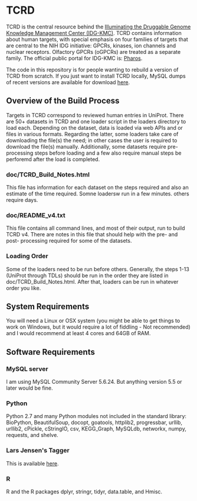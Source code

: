# TCRD
TCRD is the central resource behind the [Illuminating the Druggable Genome Knowledge Management Center (IDG-KMC)](http://targetcentral.ws/KMC_TiD/). TCRD contains information about human targets, with special emphasis on four families of targets that are central to the NIH IDG initiative: GPCRs, kinases, ion channels and nuclear receptors. Olfactory GPCRs (oGPCRs) are treated as a separate family. The official public portal for IDG-KMC is: [Pharos](https://pharos.nih.gov/).

The code in this repository is for people wanting to rebuild a version of TCRD from scratch. If you just want to install TCRD locally, MySQL dumps of recent versions are available for download [here](http://juniper.health.unm.edu/tcrd/download/).

## Overview of the Build Process
Targets in TCRD correspond to reviewed human entries in UniProt. There are 50+ datasets in TCRD and one loader script in the loaders directory to load each. Depending on the dataset, data is loaded via web APIs and or files in various formats. Regarding the latter, some loaders take care of downloading the file(s) the need; in other cases the user is required to download the file(s) manually. Additionally, some datasets require pre-processing steps before loading and a few also require manual steps be perforemd after the load is completed.

### doc/TCRD_Build_Notes.html
This file has information for each dataset on the steps required and also an estimate of the time required. Somne loadersw run in a few minutes. others require days.

### doc/README_v4.txt
This file contains all command lines, and most of their output, run to build TCRD v4. There are notes in this file that should help with the pre- and post- processing required for some of the datasets.

### Loading Order
Some of the loaders need to be run before others. Generally, the steps 1-13 (UniProt through TDLs) should be run in the order they are listed in doc/TCRD_Build_Notes.html. After that, loaders can be run in whatever order you like.

## System Requirements
You will need a Linux or OSX system (you might be able to get things to work on Windows, but it would require a lot of fiddling - Not recommended) and I would recommend at least 4 cores and 64GB of RAM.

## Software Requirements
### MySQL server
I am using MySQL Community Server 5.6.24. But anything version 5.5 or later would be fine.

### Python
Python 2.7 and many Python modules not included in the standard library: BioPython, BeautifulSoup, docopt, goatools, httplib2, progressbar, urllib, urllib2, cPickle, cStringIO, csv, KEGG_Graph, MySQLdb, networkx, numpy, requests, and shelve.

### Lars Jensen's Tagger
This is available [here](https://bitbucket.org/larsjuhljensen/tagger).

### R
R and the R packages dplyr, stringr, tidyr, data.table, and Hmisc.



